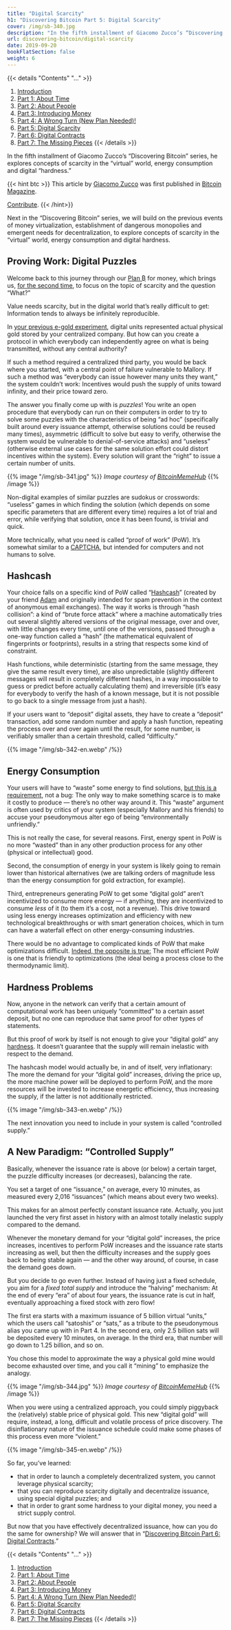 ```yaml
---
title: "Digital Scarcity"
h1: "Discovering Bitcoin Part 5: Digital Scarcity"
cover: /img/sb-340.jpg
description: "In the fifth installment of Giacomo Zucco’s “Discovering Bitcoin” series, he explores concepts of scarcity in the “virtual” world, energy consumption and digital “hardness.”"
url: discovering-bitcoin/digital-scarcity
date: 2019-09-20
bookFlatSection: false
weight: 6
---
```


{{< details "Contents" "..." >}}
1. [Introduction](/en/discovering-bitcoin/intro)
2. [Part 1: About Time](/en/discovering-bitcoin/about-time)
3. [Part 2: About People](/en/discovering-bitcoin/about-people)
4. [Part 3: Introducing Money](/en/discovering-bitcoin/introducing-money)
5. [Part 4: A Wrong Turn (New Plan Needed)!](/en/discovering-bitcoin/a-wrong-turn-new-plan-needed)
6. [Part 5: Digital Scarcity](/en/discovering-bitcoin/digital-scarcity)
7. [Part 6: Digital Contracts](/en/discovering-bitcoin/digital-contracts)
8. [Part 7: The Missing Pieces](/en/discovering-bitcoin/the-missing-pieces)
{{< /details >}}

In the fifth installment of Giacomo Zucco’s “Discovering Bitcoin” series, he explores concepts of scarcity in the “virtual” world, energy consumption and digital “hardness.”

{{< hint btc >}}
This article by [Giacomo Zucco](https://twitter.com/giacomozucco) was first published in [Bitcoin Magazine](https://btcmagwpstage.wpengine.com/articles/discovering-bitcoin-part-5-digital-scarcity).

[Contribute](/contribute/).
{{< /hint>}}

Next in the “Discovering Bitcoin” series, we will build on the previous events of money virtualization, establishment of dangerous monopolies and emergent needs for decentralization, to explore concepts of scarcity in the “virtual” world, energy consumption and digital hardness.

## Proving Work: Digital Puzzles

Welcome back to this journey through our [Plan ₿](/en/discovering-bitcoin/intro) for money, which brings us, [for the second time](/en/discovering-bitcoin/introducing-money), to focus on the topic of scarcity and the question “What?”

Value needs scarcity, but in the digital world that’s really difficult to get: Information tends to always be infinitely reproducible.

In [your previous e-gold experiment](/en/discovering-bitcoin/a-wrong-turn-new-plan-needed), digital units represented actual physical gold stored by your centralized company. But how can you create a protocol in which everybody can independently agree on what is being transmitted, without any central authority? 

If such a method required a centralized third party, you would be back where you started, with a central point of failure vulnerable to Mallory. If such a method was “everybody can issue however many units they want,” the system couldn’t work: Incentives would push the supply of units toward infinity, and their price toward zero.

The answer you finally come up with is _puzzles_! You write an open procedure that everybody can run on their computers in order to try to solve some puzzles with the characteristics of being “ad hoc” (specifically built around every issuance attempt, otherwise solutions could be reused many times), asymmetric (difficult to solve but easy to verify, otherwise the system would be vulnerable to denial-of-service attacks) and “useless” (otherwise external use cases for the same solution effort could distort incentives within the system). Every solution will grant the “right” to issue a certain number of units.

{{% image "/img/sb-341.jpg" %}}
*Image courtesy of [BitcoinMemeHub](https://twitter.com/BitcoinMemeHub?lang=en)*
{{% /image %}}

Non-digital examples of similar puzzles are sudokus or crosswords: “useless” games in which finding the solution (which depends on some specific parameters that are different every time) requires a lot of trial and error, while verifying that solution, once it has been found, is trivial and quick.

More technically, what you need is called “proof of work” (PoW). It’s somewhat similar to a [CAPTCHA](https://en.wikipedia.org/wiki/CAPTCHA), but intended for computers and not humans to solve.

## Hashcash

Your choice falls on a specific kind of PoW called “[Hashcash](https://bitcoinmagazine.com/articles/genesis-files-hashcash-or-how-adam-back-designed-bitcoins-motor-block)” (created by your friend [Adam](https://twitter.com/adam3us?lang=en) and originally intended for spam prevention in the context of anonymous email exchanges). The way it works is through “hash collision”: a kind of “brute force attack” where a machine automatically tries out several slightly altered versions of the original message, over and over, with little changes every time, until one of the versions, passed through a one-way function called a “hash” (the mathematical equivalent of fingerprints or footprints), results in a string that respects some kind of constraint. 

Hash functions, while deterministic (starting from the same message, they give the same result every time), are also unpredictable (slightly different messages will result in completely different hashes, in a way impossible to guess or predict before actually calculating them) and irreversible (it’s easy for everybody to verify the hash of a known message, but it is not possible to go back to a single message from just a hash).

If your users want to “deposit” digital assets, they have to create a “deposit” transaction, add some random number and apply a hash function, repeating the process over and over again until the result, for some number, is verifiably smaller than a certain threshold, called “difficulty.”

{{% image "/img/sb-342-en.webp" /%}}

## Energy Consumption

Your users will have to “waste” some energy to find solutions, [but this is a requirement](https://bitcoinmagazine.com/bitcoin-mining), not a bug: The only way to make something scarce is to make it costly to produce — there’s no other way around it. This “waste” argument is often used by critics of your system (especially Mallory and his friends) to accuse your pseudonymous alter ego of being “environmentally unfriendly.” 

This is not really the case, for several reasons. First, energy spent in PoW is no more “wasted” than in any other production process for any other (physical or intellectual) good.

Second, the consumption of energy in your system is likely going to remain lower than historical alternatives (we are talking orders of magnitude less than the energy consumption for gold extraction, for example).

Third, entrepreneurs generating PoW to get some “digital gold” aren’t incentivized to consume more energy — if anything, they are incentivized to consume _less_ of it (to them it’s a cost, not a revenue). This drive toward using less energy increases optimization and efficiency with new technological breakthroughs or with smart generation choices, which in turn can have a waterfall effect on other energy-consuming industries.

There would be no advantage to complicated kinds of PoW that make optimizations difficult. [Indeed, the opposite is true:](https://bitcoinmagazine.com/articles/op-ed-why-we-shouldnt-worry-about-crypto-mining-energy-consumption) The most efficient PoW is one that is friendly to optimizations (the ideal being a process close to the thermodynamic limit).

## Hardness Problems

Now, anyone in the network can verify that a certain amount of computational work has been uniquely “committed” to a certain asset deposit, but no one can reproduce that same proof for other types of statements.

But this proof of work by itself is not enough to give your “digital gold” any [hardness](/en/discovering-bitcoin/about-time). It doesn’t guarantee that the supply will remain inelastic with respect to the demand.

The hashcash model would actually be, in and of itself, very inflationary: The more the demand for your “digital gold” increases, driving the price up, the more machine power will be deployed to perform PoW, and the more resources will be invested to increase energetic efficiency, thus increasing the supply, if the latter is not additionally restricted.

{{% image "/img/sb-343-en.webp" /%}}

The next innovation you need to include in your system is called “controlled supply.”

## A New Paradigm: “Controlled Supply”

Basically, whenever the issuance rate is above (or below) a certain target, the puzzle difficulty increases (or decreases), balancing the rate.

You set a target of one “issuance,” on average, every 10 minutes, as measured every 2,016 “issuances” (which means about every two weeks).

This makes for an almost perfectly constant issuance rate. Actually, you just launched the very first asset in history with an almost totally inelastic supply compared to the demand. 

Whenever the monetary demand for your “digital gold” increases, the price increases, incentives to perform PoW increases and the issuance rate starts increasing as well, but then the difficulty increases and the supply goes back to being stable again — and the other way around, of course, in case the demand goes down. 

But you decide to go even further. Instead of having just a fixed schedule, you aim for a _fixed total supply_ and introduce the “halving” mechanism: At the end of every “era” of about four years, the issuance rate is cut in half, eventually approaching a fixed stock with zero flow!

The first era starts with a maximum issuance of 5 billion virtual “units,” which the users call “satoshis” or “sats,” as a tribute to the pseudonymous alias you came up with in Part 4. In the second era, only 2.5 billion sats will be deposited every 10 minutes, on average. In the third era, that number will go down to 1.25 billion, and so on.

You chose this model to approximate the way a physical gold mine would become exhausted over time, and you call it “mining” to emphasize the analogy.

{{% image "/img/sb-344.jpg" %}}
*Image courtesy of [BitcoinMemeHub](https://twitter.com/BitcoinMemeHub?lang=en)*
{{% /image %}}

When you were using a centralized approach, you could simply piggyback the (relatively) stable price of physical gold. This new “digital gold” will require, instead, a long, difficult and volatile process of price discovery. The disinflationary nature of the issuance schedule could make some phases of this process even more “violent.”

{{% image "/img/sb-345-en.webp" /%}}

So far, you’ve learned:

- that in order to launch a completely decentralized system, you cannot leverage physical scarcity;
- that you can reproduce scarcity digitally and decentralize issuance, using special digital puzzles; and
- that in order to grant some hardness to your digital money, you need a strict supply control.

But now that you have effectively decentralized issuance, how can you do the same for ownership? We will answer that in “[Discovering Bitcoin Part 6: Digital Contracts](/en/discovering-bitcoin/digital-contracts).”

{{< details "Contents" "..." >}}
1. [Introduction](/en/discovering-bitcoin/intro)
2. [Part 1: About Time](/en/discovering-bitcoin/about-time)
3. [Part 2: About People](/en/discovering-bitcoin/about-people)
4. [Part 3: Introducing Money](/en/discovering-bitcoin/introducing-money)
5. [Part 4: A Wrong Turn (New Plan Needed)!](/en/discovering-bitcoin/a-wrong-turn-new-plan-needed)
6. [Part 5: Digital Scarcity](/en/discovering-bitcoin/digital-scarcity)
7. [Part 6: Digital Contracts](/en/discovering-bitcoin/digital-contracts)
8. [Part 7: The Missing Pieces](/en/discovering-bitcoin/the-missing-pieces)
{{< /details >}}
